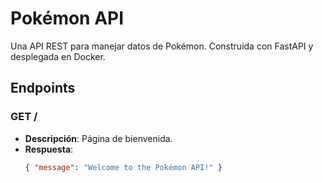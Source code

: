 # Pokémon API

Una API REST para manejar datos de Pokémon. Construida con FastAPI y desplegada en Docker.

## Endpoints

### GET /
- **Descripción**: Página de bienvenida.
- **Respuesta**:
  ```json
  { "message": "Welcome to the Pokémon API!" }